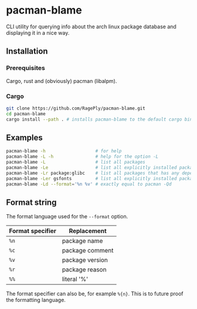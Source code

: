 # pacman-blame

CLI utility for querying info about the arch linux package database and displaying it in a nice way.

## Installation

### Prerequisites

Cargo, rust and (obviously) pacman (libalpm).

### Cargo

```bash
git clone https://github.com/RagePly/pacman-blame.git
cd pacman-blame
cargo install --path . # installs pacman-blame to the default cargo bin/ path
```

## Examples

```bash
pacman-blame -h                   # for help
pacman-blame -L -h                # help for the option -L
pacman-blame -L                   # list all packages
pacman-blame -Le                  # list all explicitly installed packages
pacman-blame -Lr package:glibc    # list all packages that has any dependency on glibc
pacman-blame -Ler gsfonts         # list all explicitly installed packages that depends on gsfonts
pacman-blame -Ld --format='%n %v' # exactly equal to pacman -Qd
```

## Format string

The format language used for the `--format` option.

| Format specifier | Replacement     |
| ---------------- | --------------- |
| `%n`             | package name    |
| `%c`             | package comment |
| `%v`             | package version |
| `%r`             | package reason  |
| `%%`             | literal '%'     |

The format specifier can also be, for example `%{n}`. This is to future proof the formatting language.
